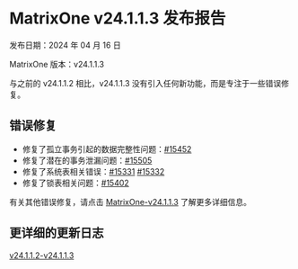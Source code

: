 # **MatrixOne v24.1.1.3 发布报告**

发布日期：2024 年 04 月 16 日

MatrixOne 版本：v24.1.1.3

与之前的 v24.1.1.2 相比，v24.1.1.3 没有引入任何新功能，而是专注于一些错误修复。

## 错误修复

- 修复了孤立事务引起的数据完整性问题：[#15452](https://github.com/matrixorigin/matrixone/pull/15452)
- 修复了潜在的事务泄漏问题：[#15505](https://github.com/matrixorigin/matrixone/pull/15505)
- 修复了系统表相关错误：[#15331](https://github.com/matrixorigin/matrixone/pull/15331) [#15332](https://github.com/matrixorigin/matrixone/pull/15332)
- 修复了锁表相关问题：[#15402](https://github.com/matrixorigin/matrixone/pull/15402)

有关其他错误修复，请点击 [MatrixOne-v24.1.1.3](https://github.com/matrixorigin/matrixone/releases/tag/v1.1.3) 了解更多详细信息。

## 更详细的更新日志

[v24.1.1.2-v24.1.1.3](https://github.com/matrixorigin/matrixone/compare/v1.1.2...v1.1.3)